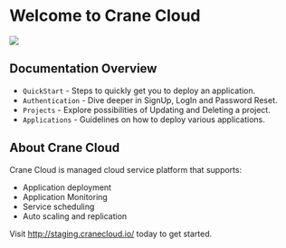 # Welcome to Crane Cloud

![](/img/landingPage.png)

## Documentation Overview

* `QuickStart` - Steps to quickly get you to deploy an application.
* `Authentication` - Dive deeper in SignUp, LogIn and Password Reset.
* `Projects` - Explore possibilities of Updating and Deleting a project.
* `Applications` - Guidelines on how to deploy various applications.

## About Crane Cloud
Crane Cloud is managed cloud service platform that supports:

* Application deployment
* Application Monitoring
* Service scheduling
* Auto scaling and replication

Visit <http://staging.cranecloud.io/> today to get started.